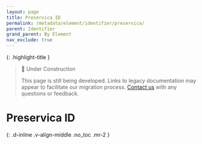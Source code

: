 ```yaml
---
layout: page
title: Preservica ID
permalink: /metadata/element/identifier/preservica/
parent: Identifier
grand_parent: By Element
nav_exclude: true
---
```


{: .highlight-title }
> 🚧 Under Construction
>
> This page is still being developed. Links to legacy documentation may appear to facilitate our migration process. [Contact us](/metadata-documentation/contact/) with any questions or feedback.

# Preservica ID
{: .d-inline .v-align-middle .no_toc .mr-2 }